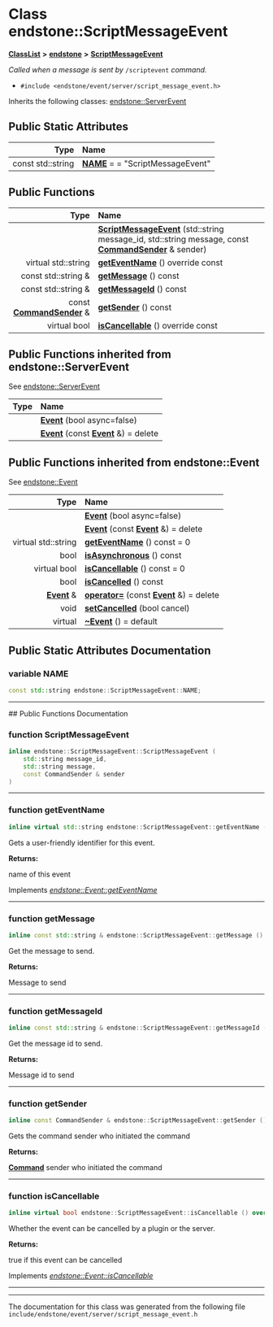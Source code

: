 

# Class endstone::ScriptMessageEvent



[**ClassList**](annotated.md) **>** [**endstone**](namespaceendstone.md) **>** [**ScriptMessageEvent**](classendstone_1_1ScriptMessageEvent.md)



_Called when a message is sent by_ `/scriptevent` _command._

* `#include <endstone/event/server/script_message_event.h>`



Inherits the following classes: [endstone::ServerEvent](classendstone_1_1ServerEvent.md)
































## Public Static Attributes

| Type | Name |
| ---: | :--- |
|  const std::string | [**NAME**](#variable-name)   = = "ScriptMessageEvent"<br> |










































## Public Functions

| Type | Name |
| ---: | :--- |
|   | [**ScriptMessageEvent**](#function-scriptmessageevent) (std::string message\_id, std::string message, const [**CommandSender**](classendstone_1_1CommandSender.md) & sender) <br> |
| virtual std::string | [**getEventName**](#function-geteventname) () override const<br> |
|  const std::string & | [**getMessage**](#function-getmessage) () const<br> |
|  const std::string & | [**getMessageId**](#function-getmessageid) () const<br> |
|  const [**CommandSender**](classendstone_1_1CommandSender.md) & | [**getSender**](#function-getsender) () const<br> |
| virtual bool | [**isCancellable**](#function-iscancellable) () override const<br> |


## Public Functions inherited from endstone::ServerEvent

See [endstone::ServerEvent](classendstone_1_1ServerEvent.md)

| Type | Name |
| ---: | :--- |
|   | [**Event**](classendstone_1_1ServerEvent.md#function-event-12) (bool async=false) <br> |
|   | [**Event**](classendstone_1_1ServerEvent.md#function-event-22) (const [**Event**](classendstone_1_1Event.md) &) = delete<br> |


## Public Functions inherited from endstone::Event

See [endstone::Event](classendstone_1_1Event.md)

| Type | Name |
| ---: | :--- |
|   | [**Event**](classendstone_1_1Event.md#function-event-12) (bool async=false) <br> |
|   | [**Event**](classendstone_1_1Event.md#function-event-22) (const [**Event**](classendstone_1_1Event.md) &) = delete<br> |
| virtual std::string | [**getEventName**](classendstone_1_1Event.md#function-geteventname) () const = 0<br> |
|  bool | [**isAsynchronous**](classendstone_1_1Event.md#function-isasynchronous) () const<br> |
| virtual bool | [**isCancellable**](classendstone_1_1Event.md#function-iscancellable) () const = 0<br> |
|  bool | [**isCancelled**](classendstone_1_1Event.md#function-iscancelled) () const<br> |
|  [**Event**](classendstone_1_1Event.md) & | [**operator=**](classendstone_1_1Event.md#function-operator) (const [**Event**](classendstone_1_1Event.md) &) = delete<br> |
|  void | [**setCancelled**](classendstone_1_1Event.md#function-setcancelled) (bool cancel) <br> |
| virtual  | [**~Event**](classendstone_1_1Event.md#function-event) () = default<br> |
















































































## Public Static Attributes Documentation




### variable NAME 

```C++
const std::string endstone::ScriptMessageEvent::NAME;
```




<hr>
## Public Functions Documentation




### function ScriptMessageEvent 

```C++
inline endstone::ScriptMessageEvent::ScriptMessageEvent (
    std::string message_id,
    std::string message,
    const CommandSender & sender
) 
```




<hr>



### function getEventName 


```C++
inline virtual std::string endstone::ScriptMessageEvent::getEventName () override const
```



Gets a user-friendly identifier for this event.




**Returns:**

name of this event 





        
Implements [*endstone::Event::getEventName*](classendstone_1_1Event.md#function-geteventname)


<hr>



### function getMessage 


```C++
inline const std::string & endstone::ScriptMessageEvent::getMessage () const
```



Get the message to send.




**Returns:**

Message to send 





        

<hr>



### function getMessageId 


```C++
inline const std::string & endstone::ScriptMessageEvent::getMessageId () const
```



Get the message id to send.




**Returns:**

Message id to send 





        

<hr>



### function getSender 


```C++
inline const CommandSender & endstone::ScriptMessageEvent::getSender () const
```



Gets the command sender who initiated the command




**Returns:**

[**Command**](classendstone_1_1Command.md) sender who initiated the command 





        

<hr>



### function isCancellable 


```C++
inline virtual bool endstone::ScriptMessageEvent::isCancellable () override const
```



Whether the event can be cancelled by a plugin or the server.




**Returns:**

true if this event can be cancelled 





        
Implements [*endstone::Event::isCancellable*](classendstone_1_1Event.md#function-iscancellable)


<hr>

------------------------------
The documentation for this class was generated from the following file `include/endstone/event/server/script_message_event.h`

